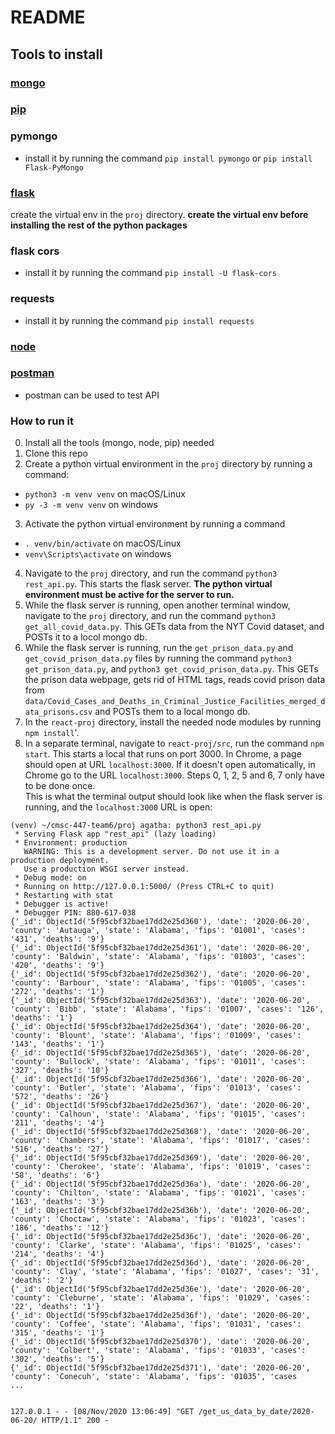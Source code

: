 # README
## Tools to install
### [mongo](https://www.mongodb.com/try/download/community)  
### [pip](https://pip.pypa.io/en/stable/installing/)  
### pymongo
- install it by running the command ```pip install pymongo``` or ```pip install Flask-PyMongo```   
### [flask](https://flask.palletsprojects.com/en/1.1.x/installation/)  
create the virtual env in the `proj` directory. **create the virtual env before installing the rest of the python packages** 
### flask cors
- install it by running the command ```pip install -U flask-cors```
### requests
- install it by running the command ```pip install requests```
### [node](https://www.npmjs.com/get-npm) 

### [postman](https://www.postman.com/downloads/)  
- postman can be used to test API

### How to run it
0. Install all the tools (mongo, node, pip) needed
1. Clone this repo
2. Create a python virtual environment in the `proj` directory by running a command:
 - `python3 -m venv venv` on macOS/Linux  
 - `py -3 -m venv venv` on windows
3. Activate the python virtual environment by running a command 
 - `. venv/bin/activate` on macOS/Linux   
 - `venv\Scripts\activate` on windows
4. Navigate to the `proj` directory, and run the command `python3 rest_api.py`. This starts the flask server. **The python virtual environment must be active for the server to run.**
5. While the flask server is running, open another terminal window, navigate to the `proj` directory, and run the command `python3 get_all_covid_data.py`. This GETs data from the NYT Covid dataset, and POSTs it to a locol mongo db.
6. While the flask server is running, run the `get_prison_data.py` and `get_covid_prison_data.py` files by running the command `python3 get_prison_data.py`, and `python3 get_covid_prison_data.py`. This GETs the prison data webpage, gets rid of HTML tags, reads covid prison data from `data/Covid_Cases_and_Deaths_in_Criminal_Justice_Facilities_merged_data_prisons.csv` and POSTs them to a local mongo db.
7. In the `react-proj` directory, install the needed node modules by running `npm install`'.
7. In a separate terminal, navigate to `react-proj/src`, run the command `npm start`. This starts a local that runs on port 3000. In Chrome, a page should open at URL `localhost:3000`. If it doesn't open automatically, in Chrome go to the URL `localhost:3000`.
Steps 0, 1, 2, 5 and 6, 7 only have to be done once.  
This is what the terminal output should look like when the flask server is running, and the `localhost:3000` URL is open:  
```
(venv) ~/cmsc-447-team6/proj agatha: python3 rest_api.py 
 * Serving Flask app "rest_api" (lazy loading)
 * Environment: production
   WARNING: This is a development server. Do not use it in a production deployment.
   Use a production WSGI server instead.
 * Debug mode: on
 * Running on http://127.0.0.1:5000/ (Press CTRL+C to quit)
 * Restarting with stat
 * Debugger is active!
 * Debugger PIN: 880-617-038
{'_id': ObjectId('5f95cbf32bae17dd2e25d360'), 'date': '2020-06-20', 'county': 'Autauga', 'state': 'Alabama', 'fips': '01001', 'cases': '431', 'deaths': '9'}
{'_id': ObjectId('5f95cbf32bae17dd2e25d361'), 'date': '2020-06-20', 'county': 'Baldwin', 'state': 'Alabama', 'fips': '01003', 'cases': '420', 'deaths': '9'}
{'_id': ObjectId('5f95cbf32bae17dd2e25d362'), 'date': '2020-06-20', 'county': 'Barbour', 'state': 'Alabama', 'fips': '01005', 'cases': '272', 'deaths': '1'}
{'_id': ObjectId('5f95cbf32bae17dd2e25d363'), 'date': '2020-06-20', 'county': 'Bibb', 'state': 'Alabama', 'fips': '01007', 'cases': '126', 'deaths': '1'}
{'_id': ObjectId('5f95cbf32bae17dd2e25d364'), 'date': '2020-06-20', 'county': 'Blount', 'state': 'Alabama', 'fips': '01009', 'cases': '143', 'deaths': '1'}
{'_id': ObjectId('5f95cbf32bae17dd2e25d365'), 'date': '2020-06-20', 'county': 'Bullock', 'state': 'Alabama', 'fips': '01011', 'cases': '327', 'deaths': '10'}
{'_id': ObjectId('5f95cbf32bae17dd2e25d366'), 'date': '2020-06-20', 'county': 'Butler', 'state': 'Alabama', 'fips': '01013', 'cases': '572', 'deaths': '26'}
{'_id': ObjectId('5f95cbf32bae17dd2e25d367'), 'date': '2020-06-20', 'county': 'Calhoun', 'state': 'Alabama', 'fips': '01015', 'cases': '211', 'deaths': '4'}
{'_id': ObjectId('5f95cbf32bae17dd2e25d368'), 'date': '2020-06-20', 'county': 'Chambers', 'state': 'Alabama', 'fips': '01017', 'cases': '516', 'deaths': '27'}
{'_id': ObjectId('5f95cbf32bae17dd2e25d369'), 'date': '2020-06-20', 'county': 'Cherokee', 'state': 'Alabama', 'fips': '01019', 'cases': '58', 'deaths': '6'}
{'_id': ObjectId('5f95cbf32bae17dd2e25d36a'), 'date': '2020-06-20', 'county': 'Chilton', 'state': 'Alabama', 'fips': '01021', 'cases': '163', 'deaths': '3'}
{'_id': ObjectId('5f95cbf32bae17dd2e25d36b'), 'date': '2020-06-20', 'county': 'Choctaw', 'state': 'Alabama', 'fips': '01023', 'cases': '186', 'deaths': '12'}
{'_id': ObjectId('5f95cbf32bae17dd2e25d36c'), 'date': '2020-06-20', 'county': 'Clarke', 'state': 'Alabama', 'fips': '01025', 'cases': '214', 'deaths': '4'}
{'_id': ObjectId('5f95cbf32bae17dd2e25d36d'), 'date': '2020-06-20', 'county': 'Clay', 'state': 'Alabama', 'fips': '01027', 'cases': '31', 'deaths': '2'}
{'_id': ObjectId('5f95cbf32bae17dd2e25d36e'), 'date': '2020-06-20', 'county': 'Cleburne', 'state': 'Alabama', 'fips': '01029', 'cases': '22', 'deaths': '1'}
{'_id': ObjectId('5f95cbf32bae17dd2e25d36f'), 'date': '2020-06-20', 'county': 'Coffee', 'state': 'Alabama', 'fips': '01031', 'cases': '315', 'deaths': '1'}
{'_id': ObjectId('5f95cbf32bae17dd2e25d370'), 'date': '2020-06-20', 'county': 'Colbert', 'state': 'Alabama', 'fips': '01033', 'cases': '302', 'deaths': '5'}
{'_id': ObjectId('5f95cbf32bae17dd2e25d371'), 'date': '2020-06-20', 'county': 'Conecuh', 'state': 'Alabama', 'fips': '01035', 'cases
...


127.0.0.1 - - [08/Nov/2020 13:06:49] "GET /get_us_data_by_date/2020-06-20/ HTTP/1.1" 200 -
```
